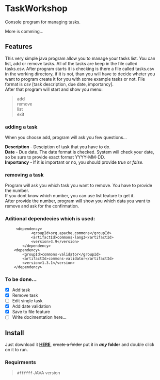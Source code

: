 # TaskWorkshop
Console program for managing tasks.

More is comming...

## Features

This very simple java program allow you to manage your tasks list. You can list, add or remove tasks. All of the tasks are keep in the file called tasks.csv.
After program starts it is checking is there a file called tasks.csv in the working directory, if it is not, than you will have to decide wheter you want to program create it for you with some example tasks or not. File format is csv [task description, due date, importancy].</br>
After that program will start and show you menu:

> add </br>
> remove</br>
> list</br>
> exit</br>

### adding a task
When you choose add, program will ask you few questions...

<b>Description</b> - Desciption of task that you have to do.</br>
<b>Date</b> - Due date. The date format is checked. System will check your date, so be sure to provide exact format YYYY-MM-DD.</br>
<b>Importancy</b> - If it is important or no, you should provide *true* or *false*.</br>

### removing a task
Program will ask you which task you want to remove. You have to provide the number.</br>
If you dont know which number, you can use list feature to get it.</br>
After provide the number, program will show you which data you want to remove and ask for the confirmation.</br>


### Aditional dependecies which is used:

         <dependency>
                <groupId>org.apache.commons</groupId>
                <artifactId>commons-lang3</artifactId>
                <version>3.9</version>
            </dependency>
        <dependency>
            <groupId>commons-validator</groupId>
            <artifactId>commons-validator</artifactId>
            <version>1.3.1</version>
        </dependency>
        
### To be done...

- [X] Add task
- [X] Remove task
- [ ] Edit single task
- [X] Add date validation
- [X] Save to file feature
- [ ] Write docimentation here...

## Install

Just download it [**HERE**](https://github.com/vtechldrk/Workshop-1/), ~~create a folder~~ put it in **_any_ folder** and double click on it to run.

### Requirments

> `#ffffff` JAVA version 
